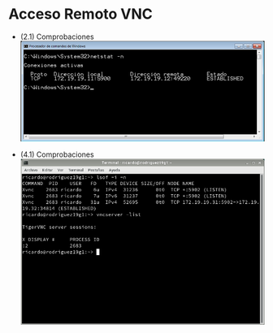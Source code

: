 # Acceso Remoto VNC

* (2.1) Comprobaciones
![](img/2_1_comprobacion.png)

* (4.1) Comprobaciones
![](img/4_1_comprobacion.png)
